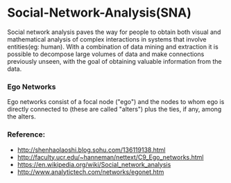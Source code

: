 # Social-Network-Analysis(SNA)

Social network analysis paves the way for people to obtain both visual and mathematical analysis of complex interactions in systems that involve entities(eg: human). With a combination of data mining and extraction it is possible to decompose large volumes of data and make connections previously unseen, with the goal of obtaining valuable information from the data.


### Ego Networks
Ego networks consist of a focal node ("ego") and the nodes to whom ego is directly connected to (these are called "alters") plus the ties, if any, among the alters.

### Reference:
* http://shenhaolaoshi.blog.sohu.com/136119138.html
* http://faculty.ucr.edu/~hanneman/nettext/C9_Ego_networks.html
* https://en.wikipedia.org/wiki/Social_network_analysis
* http://www.analytictech.com/networks/egonet.htm

